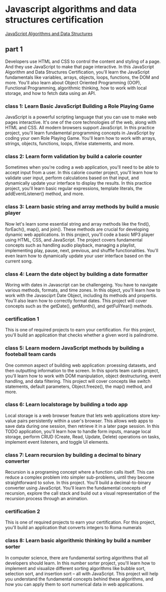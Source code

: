 # Javascript algorithms and data structures certification

[JavaScript Algorithms and Data Structures](https://www.freecodecamp.org/learn/javascript-algorithms-and-data-structures-v8/)

## part 1

Developers use HTML and CSS to control the content and styling of a page. And they use JavaScript to make that page interactive.
In this JavaScript Algorithm and Data Structures Certification, you'll learn the JavaScript fundamentals like variables, arrays, objects, loops, functions, the DOM and more.
You'll also learn about Object Oriented Programming (OOP), Functional Programming, algorithmic thinking, how to work with local storage, and how to fetch data using an API.

### class 1: Learn Basic JavaScript Building a Role Playing Game

JavaScript is a powerful scripting language that you can use to make web pages interactive. It's one of the core technologies of the web, along with HTML and CSS. All modern browsers support JavaScript.
In this practice project, you'll learn fundamental programming concepts in JavaScript by coding your own Role Playing Game. You'll learn how to work with arrays, strings, objects, functions, loops, if/else statements, and more.

### class 2: Learn form validation by build a calorie counter

Sometimes when you're coding a web application, you'll need to be able to accept input from a user. In this calorie counter project, you'll learn how to validate user input, perform calculations based on that input, and dynamically update your interface to display the results.
In this practice project, you'll learn basic regular expressions, template literals, the addEventListener() method, and more.

### class 3: Learn basic string and array methods by build a music player

Now let's learn some essential string and array methods like the find(), forEach(), map(), and join(). These methods are crucial for developing dynamic web applications.
In this project, you'll code a basic MP3 player using HTML, CSS, and JavaScript. The project covers fundamental concepts such as handling audio playback, managing a playlist, implementing play, pause, next, previous, and shuffle functionalities. You'll even learn how to dynamically update your user interface based on the current song.

### class 4: Learn the date object by building a date formatter

Woring with dates in Javascript can be challengeing. You have to navigate various methods, formats, and time zones. In this object, you'll learn how to work with the Javasciprt Date Object, including its methods and propertis. You'll also learn how to correctly format dates.
This project will cover concepts such as the getDate(), getMonth(), and getFullYear() methods.

### certification 1

This is one of required projects to earn your certification.
For this project, you'll build an application that checks whether a given word is palindrome.

### class 5: Learn modern JavaScript methods by building a footeball team cards

One common aspect of building web application: proessing datasets, and then outputting information to the screen. In this sports team cards project, you'll learn how to work with DOM manipulation, object destructuring, event handling, and data filtering.
This project will cover concepts like switch statements, default parameters, Object.freeze(), the map() method, and more.

### class 6: Learn localstorage by building a todo app

Local storage is a web browser feature that lets web applications store key-value pairs persistently within a user's browser. This allows web apps to save data during one session, then retrieve it in a later page session.
In this TODO application, you'll learn how to handle form inputs, manage local storage, perform CRUD (Create, Read, Update, Delete) operations on tasks, implement event listeners, and toggle UI elements.

### class 7: Learn recursion by building a decimal to binary converter

Recursion is a programing concept where a function calls itself. This can reduce a complex problem into simpler sub-problems, until they become straightforward to solve.
In this project. You'll build a decimal-to-binary converter using JavaScript. You'll learn the fundamental concepts of recursion, explore the call stack and build out a visual representation of the recursion process through an animation.

### certification 2

This is one of required projects to earn your certification.
For this project, you'll build an application that converts integers to Roma numerals

### class 8: Learn basic algorithmic thinking by build a number sorter

In computer science, there are fundamental sorting algorithms that all developers should learn. In this number sorter project, you'll learn how to implement and visualize different sorting algorithms like bubble sort, selection sort, and insertion sort – all with JavaScript.
This project will help you understand the fundamental concepts behind these algorithms, and how you can apply them to sort numerical data in web applications.
